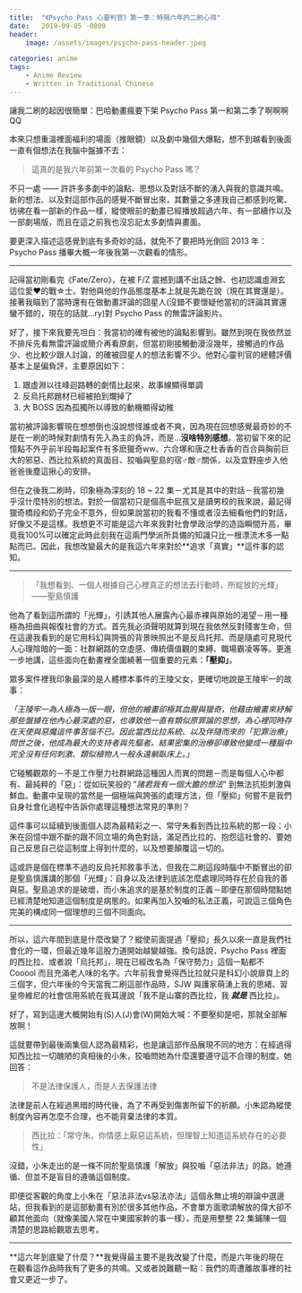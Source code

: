 ```yaml
---
title:  "《Psycho Pass 心靈判官》第一季：時隔六年的二刷心得"
date:   2019-09-05 -0800
header:
    image: /assets/images/psycho-pass-header.jpeg

categories: anime
tags:
    - Anime Review
    - Written in Traditional Chinese
---
```

讓我二刷的起因很簡單：巴哈動畫瘋要下架 Psycho Pass 第一和第二季了啊啊啊QQ

本來只想重溫裡面福利的場面（推眼鏡）以及劇中幾個大爆點，想不到越看到後面一直有個想法在我腦中盤據不去：
> 這真的是我六年前第一次看的 Psycho Pass 嗎？

不只一處 —— 許許多多劇中的論點、思想以及對話不斷的湧入與我的意識共鳴。新的想法、以及對這部作品的感覺不斷冒出來，其數量之多連我自己都感到吃驚、彷彿在看一部新的作品一樣，縱使眼前的動畫已經播放超過六年、有一部續作以及一部劇場版，而且在這之前我也沒忘記太多劇情與畫面。

要更深入描述這感覺到底有多奇妙的話，就免不了要把時光倒回 2013 年：Psycho Pass 播畢大概一年後我第一次觀看的情形。

---
記得當初剛看完《Fate/Zero》，在被 F/Z 震撼到講不出話之餘、也初認識虛淵玄這位愛❤的戰☆士。對他與他的作品態度基本上就是先跪在說（現在其實還是）。接著我瞄到了當時還有在做動畫評論的囧星人(沒錯不要懷疑他當初的評論其實還蠻不錯的，現在的話就…ry)對 Psycho Pass 的無雷評論影片。

好了，接下來我要先坦白：我當初的確有被他的論點影響到。雖然到現在我依然並不排斥先看無雷評論或簡介再看原劇，但當初剛接觸動漫沒幾年，接觸過的作品少、也比較少跟人討論，的確被囧星人的想法影響不少。他對心靈判官的總體評價基本上是偏負評，主要原因如下：
 1. 跟虛淵以往峰迴路轉的劇情比起來，故事線顯得單調
 2. 反烏托邦題材已經被拍到爛掉了
 3. 大 BOSS 因為孤獨所以導致的動機顯得幼稚

當初被評論影響現在想想倒也沒說想怪誰或者不爽，因為現在回想感覺最奇妙的不是在一刷的時候對劇情有先入為主的負評，而是…**沒啥特別感想**。當初留下來的記憶點不外乎前半段每起案件有多麽獵奇ww、六合塚和唐之杜香香的百合與胸前巨大的邪惡、西比拉系統的真面目、狡嚙與聖島的宿♂敵♂關係，以及宜野座步入他爸爸後塵這揪心的安排。

但在之後我二刷時，印象極為深刻的 18 ~ 22 集－尤其是其中的對話－我當初幾乎沒什麼特別的想法。對於一個當初只是個高中屁孩又是讀男校的我來說，最記得獵奇橋段和奶子完全不意外，但如果說當初的我看不懂或者沒去細看他們的對話，好像又不是這樣。我想更不可能是這六年來我對社會學政治學的造詣瞬間升高，畢竟我100%可以確定此時此刻我在這兩門學派所具備的知識只比一根漂流木多一點點而已。因此，我想改變最大的是我這六年來對於**追求「真實」**這件事的認知。

---
> 「我想看到、一個人根據自己心裡真正的想法去行動時，所綻放的光輝」
>                                             ——聖島慎護

他為了看到這所謂的「光輝」，引誘其他人展露內心最赤裸與原始的渴望－用一種極為扭曲與報復社會的方式。首先我必須聲明就算到現在我依然反對殘害生命，但在這邊我看到的是它用科幻與誇張的背景映照出不是反烏托邦、而是隨處可見現代人心理陰暗的一面：社群網路的空虛感、傳統價值觀的束縛、職場霸凌等等。更進一步地講，這些面向在動畫裡全圍繞著一個重要的元素：**「壓抑」**。

眾多案件裡我印象最深的是人體標本事件的王陵父女，更確切地說是王陵牢一的故事：

_「王陵牢一為人極為一版一眼，但他的繪畫卻極其血腥與獵奇，他藉由繪畫來紓解那些盤據在他內心最深處的惡，也導致他一直有類似原罪論的思想，為心裡同時存在天使與惡魔這件事苦惱不已。因此當西比拉系統、以及伴隨而來的「犯罪治療」問世之後，他成為最大的支持者與先驅者。結果密集的治療卻導致他變成一種腦中完全沒有任何刺激、類似植物人一般永遠躺臥床上。」_

它碰觸觀眾的－不是工作壓力社群網路這種因人而異的問題－而是每個人心中都有、最純粹的「惡」：從如玩笑般的 ”_諸君我有一個大膽的想法_” 到無法抗拒刺激與鮮血。動畫中呈現的當然是一個極端與誇張的處理方法，但「壓抑」何嘗不是我們自身社會化過程中告訴你處理這種想法常見的準則？

這件事可以延續到後面個人認為最精彩之一、常守朱看到西比拉系統的那一段：小朱在回憶中跟不斷的跟不同立場的角色對話，滿足西比拉的、抱怨這社會的、要她自己反思自己從這制度上得到什麼的，以及想要顛覆這一切的。

這或許是個在標準不過的反烏托邦敘事手法，但我在二刷這段時腦中不斷冒出的卻是聖島慎護講的那個「光輝」：自身以及法律到底該怎麼處理同時存在於自我的善與惡。聖島追求的是破壞，而小朱追求的是基於制度的正義－即便在那個時間點她已經清楚地知道這個制度是病態的。如果再加入狡嚙的私法正義，可說這三個角色完美的構成同一個理想的三個不同面向。

---
所以，這六年間到底是什麼改變了？縱使前面提過「壓抑」長久以來一直是我們社會化的一環，但最近幾年這股力道開始越變越強。換句話說，Psycho Pass 裡面的西比拉、或者說「烏托邦」，現在已經改名為「保守勢力」這個一點都不 Cooool 而且充滿老人味的名字。六年前我會覺得西比拉就只是科幻小說扉頁上的三個字，但六年後的今天當我二刷這部作品時，SJW 與護家萌湧上我的思緒、習皇帝維尼的社會信用系統在我耳邊說「我不是山寨的西比拉，我 **_就是_** 西比拉」。

好了，寫到這邊大概開始有(S)人(J)會(W)開始大喊：不要壓抑是吧，那就全部解放啊！

這就要帶到最後兩集個人認為最精彩，也是讓這部作品展現不同的地方：在經過得知西比拉一切醜陋的真相後的小朱，狡嚙問她為什麼還要遵守這不合理的制度。她回答：

> 不是法律保護人，而是人去保護法律

法律是前人在經過黑暗的時代後，為了不再受到傷害所留下的祈願。小朱認為縱使制度內容再怎麼不合理，也不能背棄法律的本質。

> 西比拉：「常守朱，你情感上厭惡這系統，但理智上知道這系統存在的必要性」

沒錯，小朱走出的是一條不同於聖島慎護「解放」與狡嚙「惡法非法」的路。她遵循、但並不是盲目的遵循這個制度。

即便從客觀的角度上小朱在「惡法非法vs惡法亦法」這個永無止境的辯論中選邊站，但我看到的是這部動畫有別於很多其他作品，不會單方面歌頌解放的偉大卻不顧其他面向（就像美國人常在中東國家幹的事一樣），而是用整整 22 集鋪陳一個清楚的思路給觀眾去思考。

---
**這六年到底變了什麼？**我覺得最主要不是我改變了什麼，而是六年後的現在在觀看這作品時我有了更多的共鳴。又或者說難聽一點：我們的周遭離故事裡的社會又更近一步了。